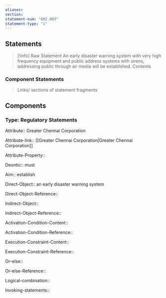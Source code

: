 ```yaml
---
aliases: 
section: 
statement-num: "002.003"
statement-type: "1"
---
```

## Statements 
> [!info] Raw Statement
>  An early disaster warning system with very high frequency equipment and public address systems with sirens, addressing public through air media will be established. 
> Contents

### Component Statements
> Links/ sections of statement fragments 


## Components

### Type: Regulatory Statements
Attribute:: Greater Chennai Corporation

Attribute-link:: [[Greater Chennai Corporation|Greater Chennai Corporation]]

Attribute-Property::


Deontic:: must 


Aim:: establish 


Direct-Object:: an early disaster warning system 

Direct-Object-Reference:: 


Indirect-Object::

Indirect-Object-Reference::


Activation-Condition-Content::

Activation-Condition-Reference::


Execution-Constraint-Content::

Execution-Constraint-Reference::


Or-else::

Or-else-Reference::


Logical-combination::


Invoking-statements::
